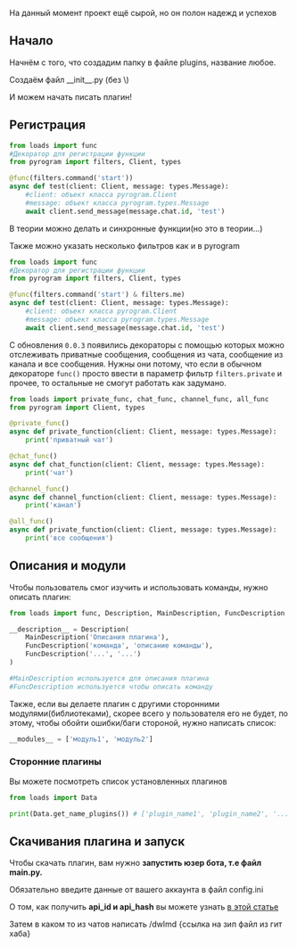 На данный момент проект ещё сырой, но он полон надежд и успехов

## Начало

Начнём с того, что создадим папку в файле plugins, название любое.

Создаём файл \_\_init\_\_.py (без \\)

И можем начать писать плагин!

## Регистрация

```python
from loads import func
#Декоратор для регистрации функции
from pyrogram import filters, Client, types

@func(filters.command('start'))
async def test(client: Client, message: types.Message):
	#client: объект класса pyrogram.Client
	#message: объект класса pyrogram.types.Message
	await client.send_message(message.chat.id, 'test')
```

В теории можно делать и синхронные функции(но это в теории...)

Также можно указать несколько фильтров как и в pyrogram

```python
from loads import func
#Декоратор для регистрации функции
from pyrogram import filters, Client, types

@func(filters.command('start') & filters.me)
async def test(client: Client, message: types.Message):
	#client: объект класса pyrogram.Client
	#message: объект класса pyrogram.types.Message
	await client.send_message(message.chat.id, 'test')
```

С обновления `0.0.3` появились декораторы с помощью которых можно отслеживать приватные сообщения, сообщения из чата, сообщение из канала и все сообщения.
Нужны они потому, что если в обычном декораторе `func()` просто ввести в параметр фильтр `filters.private` и прочее, то остальные не смогут работать как задумано.

```python
from loads import private_func, chat_func, channel_func, all_func
from pyrogram import Client, types

@private_func()
async def private_function(client: Client, message: types.Message):
	print('приватный чат')

@chat_func()
async def chat_function(client: Client, message: types.Message):
	print('чат')

@channel_func()
async def channel_function(client: Client, message: types.Message):
	print('канал')

@all_func()
async def private_function(client: Client, message: types.Message):
	print('все сообщения')
```

## Описания и модули

Чтобы пользователь смог изучить и использовать команды, нужно описать плагин:

```python
from loads import func, Description, MainDescription, FuncDescription

__description__ = Description(
	MainDescription('Описания плагина'),
	FuncDescription('команда', 'описание команды'),
	FuncDescription('...', '...')
)

#MainDescription используется для описания плагина
#FuncDescription используется чтобы описать команду
```

Также, если вы делаете плагин с другими сторонними модулями(библиотеками), скорее всего у пользователя его не будет, по этому, чтобы обойти ошибки/баги стороной, нужно написать список:

```python
__modules__ = ['модуль1', 'модуль2']
```

### Сторонние плагины

Вы можете посмотреть список установленных плагинов

```python
from loads import Data

print(Data.get_name_plugins()) # ['plugin_name1', 'plugin_name2', '...']
```

## Скачивания плагина и запуск

Чтобы скачать плагин, вам нужно **запустить юзер бота, т.е файл main.py.**

Обязательно введите данные от вашего аккаунта в файл config.ini

О том, как получить **api_id и api_hash** вы можете узнать [в этой статье](https://teletype.in/@sakurahost/GetApi)

Затем в каком то из чатов написать /dwlmd {ссылка на зип файл из гит хаба}
